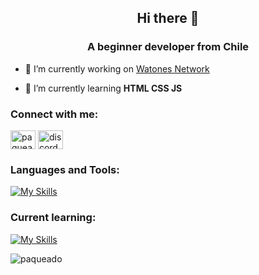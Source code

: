 <h2 align="center">Hi there 👋</h2>
<h3 align="center">A beginner developer from Chile</h3>

- 🔭 I’m currently working on <a href="https://tienda.watones.xyz/">Watones Network</a>

- 🌱 I’m currently learning **HTML CSS JS**

<h3 align="left">Connect with me:</h3>
<p align="left">
<a href="https://instagram.com/paqueadoh" target="blank"><img align="center" src="https://raw.githubusercontent.com/rahuldkjain/github-profile-readme-generator/master/src/images/icons/Social/instagram.svg" alt="paqueadoh" height="30" width="40" /></a>
<a href="https://discord.gg/discord.gg/watones" target="blank"><img align="center" src="https://raw.githubusercontent.com/rahuldkjain/github-profile-readme-generator/master/src/images/icons/Social/discord.svg" alt="discord.gg/watones" height="30" width="40" /></a>
</p>

<h3 align="left">Languages and Tools:</h3>

[![My Skills](https://skillicons.dev/icons?i=py,linux,docker,pr,ps,ae,&theme=light)](https://skillicons.dev)

<h3 align="left">Current learning:</h3>

[![My Skills](https://skillicons.dev/icons?i=html,css,js,postgresql,unity,&theme=light)](https://skillicons.dev)
 
<p align="left"> <img src="https://komarev.com/ghpvc/?username=paqueado&label=Profile%20views&color=0e75b6&style=flat" alt="paqueado" /> </p>
